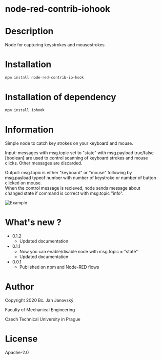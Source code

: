 node-red-contrib-iohook
========
# Description

Node for capturing keystrokes and mousestrokes.

# Installation

```bash
npm install node-red-contrib-io-hook

```

# Installation of dependency

```bash
npm install iohook

```

# Information

Simple node to catch key strokes on your keyboard and mouse.

Input: messages with msg.topic set to "state" with msg.payload true/false [boolean] are used to control
scanning of keyboard strokes and mouse clicks. Other messages are discarded.

Output: msg.topic is either "keyboard" or "mouse" following by msg.payload typeof number with number of keystroke or number of button clicked on mouse.<br>
When the control message is recieved, node sends message about changed state if command is correct with msg.topic "info".

![Example](https://raw.githubusercontent.com/lopikamper/node-red-contrib-io-hook/tree/main/images/example.png)


# What's new ?

* 0.1.2
  * Updated documentation
* 0.1.1
  * Now you can enable/disable node with msg.topic = "state"
  * Updated documentation
* 0.0.1
  * Published on npm and Node-RED flows

# Author

Copyright 2020 Bc. Jan Janovský

Faculty of Mechanical Engineering

Czech Technical University in Prague

# License
Apache-2.0
